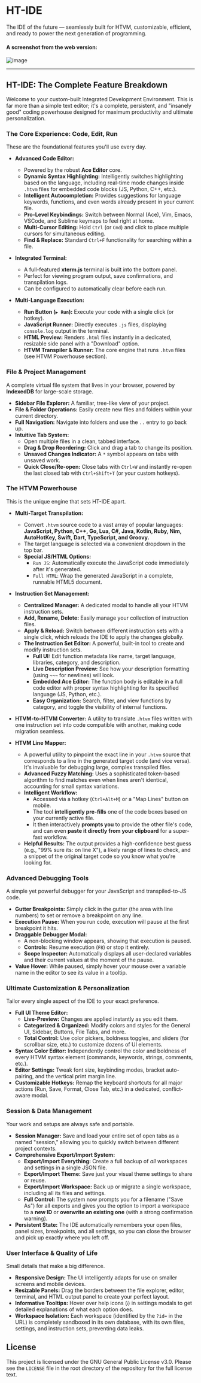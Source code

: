 # HT-IDE

The IDE of the future — seamlessly built for HTVM, customizable, efficient, and ready to power the next generation of programming.

#### A screenshot from the web version:

![image](https://github.com/user-attachments/assets/baef0e77-fcc8-4ed9-9607-f9bbe1ab4114)

---

## **HT-IDE: The Complete Feature Breakdown**

Welcome to your custom-built Integrated Development Environment. This is far more than a simple text editor; it's a complete, persistent, and "insanely good" coding powerhouse designed for maximum productivity and ultimate personalization.

### **The Core Experience: Code, Edit, Run**

These are the foundational features you'll use every day.

*   **Advanced Code Editor:**
    *   Powered by the robust **Ace Editor** core.
    *   **Dynamic Syntax Highlighting:** Intelligently switches highlighting based on the language, including real-time mode changes inside `.htvm` files for embedded code blocks (JS, Python, C++, etc.).
    *   **Intelligent Autocompletion:** Provides suggestions for language keywords, functions, and even words already present in your current file.
    *   **Pro-Level Keybindings:** Switch between Normal (Ace), Vim, Emacs, VSCode, and Sublime keymaps to feel right at home.
    *   **Multi-Cursor Editing:** Hold `Ctrl` (or `Cmd`) and click to place multiple cursors for simultaneous editing.
    *   **Find & Replace:** Standard `Ctrl+F` functionality for searching within a file.

*   **Integrated Terminal:**
    *   A full-featured **xterm.js** terminal is built into the bottom panel.
    *   Perfect for viewing program output, save confirmations, and transpilation logs.
    *   Can be configured to automatically clear before each run.

*   **Multi-Language Execution:**
    *   **Run Button (`▶ Run`):** Execute your code with a single click (or hotkey).
    *   **JavaScript Runner:** Directly executes `.js` files, displaying `console.log` output in the terminal.
    *   **HTML Preview:** Renders `.html` files instantly in a dedicated, resizable side panel with a "Download" option.
    *   **HTVM Transpiler & Runner:** The core engine that runs `.htvm` files (see HTVM Powerhouse section).

### **File & Project Management**

A complete virtual file system that lives in your browser, powered by **IndexedDB** for large-scale storage.

*   **Sidebar File Explorer:** A familiar, tree-like view of your project.
*   **File & Folder Operations:** Easily create new files and folders within your current directory.
*   **Full Navigation:** Navigate into folders and use the `..` entry to go back up.
*   **Intuitive Tab System:**
    *   Open multiple files in a clean, tabbed interface.
    *   **Drag & Drop Reordering:** Click and drag a tab to change its position.
    *   **Unsaved Changes Indicator:** A `*` symbol appears on tabs with unsaved work.
    *   **Quick Close/Re-open:** Close tabs with `Ctrl+W` and instantly re-open the last closed tab with `Ctrl+Shift+T` (or your custom hotkeys).

### **The HTVM Powerhouse**

This is the unique engine that sets HT-IDE apart.

*   **Multi-Target Transpilation:**
    *   Convert `.htvm` source code to a vast array of popular languages: **JavaScript, Python, C++, Go, Lua, C#, Java, Kotlin, Ruby, Nim, AutoHotKey, Swift, Dart, TypeScript, and Groovy.**
    *   The target language is selected via a convenient dropdown in the top bar.
    *   **Special JS/HTML Options:**
        *   `Run JS`: Automatically execute the JavaScript code immediately after it's generated.
        *   `Full HTML`: Wrap the generated JavaScript in a complete, runnable HTML5 document.

*   **Instruction Set Management:**
    *   **Centralized Manager:** A dedicated modal to handle all your HTVM instruction sets.
    *   **Add, Rename, Delete:** Easily manage your collection of instruction files.
    *   **Apply & Reload:** Switch between different instruction sets with a single click, which reloads the IDE to apply the changes globally.
    *   **The Instruction Set Editor:** A powerful, built-in tool to create and modify instruction sets.
        *   **Full UI:** Edit function metadata like name, target language, libraries, category, and description.
        *   **Live Description Preview:** See how your description formatting (using `~~~` for newlines) will look.
        *   **Embedded Ace Editor:** The function body is editable in a full code editor with proper syntax highlighting for its specified language (JS, Python, etc.).
        *   **Easy Organization:** Search, filter, and view functions by category, and toggle the visibility of internal functions.

*   **HTVM-to-HTVM Converter:** A utility to translate `.htvm` files written with one instruction set into code compatible with another, making code migration seamless.

*   **HTVM Line Mapper:**
    *   A powerful utility to pinpoint the exact line in your `.htvm` source that corresponds to a line in the generated target code (and vice versa). It's invaluable for debugging large, complex transpiled files.
    *   **Advanced Fuzzy Matching:** Uses a sophisticated token-based algorithm to find matches even when lines aren't identical, accounting for small syntax variations.
    *   **Intelligent Workflow:**
        *   Accessed via a hotkey (`Ctrl+Alt+M`) or a "Map Lines" button on mobile.
        *   The tool **intelligently pre-fills** one of the code boxes based on your currently active file.
        *   It then interactively **prompts you** to provide the other file's code, and can even **paste it directly from your clipboard** for a super-fast workflow.
    *   **Helpful Results:** The output provides a high-confidence best guess (e.g., "99% sure its: on line X"), a likely range of lines to check, and a snippet of the original target code so you know what you're looking for.

### **Advanced Debugging Tools**

A simple yet powerful debugger for your JavaScript and transpiled-to-JS code.

*   **Gutter Breakpoints:** Simply click in the gutter (the area with line numbers) to set or remove a breakpoint on any line.
*   **Execution Pause:** When you run code, execution will pause at the first breakpoint it hits.
*   **Draggable Debugger Modal:**
    *   A non-blocking window appears, showing that execution is paused.
    *   **Controls:** Resume execution (`F8`) or stop it entirely.
    *   **Scope Inspector:** Automatically displays all user-declared variables and their current values at the moment of the pause.
*   **Value Hover:** While paused, simply hover your mouse over a variable name in the editor to see its value in a tooltip.

### **Ultimate Customization & Personalization**

Tailor every single aspect of the IDE to your exact preference.

*   **Full UI Theme Editor:**
    *   **Live-Preview:** Changes are applied instantly as you edit them.
    *   **Categorized & Organized:** Modify colors and styles for the General UI, Sidebar, Buttons, File Tabs, and more.
    *   **Total Control:** Use color pickers, boldness toggles, and sliders (for scrollbar size, etc.) to customize dozens of UI elements.
*   **Syntax Color Editor:** Independently control the color and boldness of every HTVM syntax element (commands, keywords, strings, comments, etc.).
*   **Editor Settings:** Tweak font size, keybinding modes, bracket auto-pairing, and the vertical print margin line.
*   **Customizable Hotkeys:** Remap the keyboard shortcuts for all major actions (Run, Save, Format, Close Tab, etc.) in a dedicated, conflict-aware modal.

### **Session & Data Management**

Your work and setups are always safe and portable.

*   **Session Manager:** Save and load your entire set of open tabs as a named "session," allowing you to quickly switch between different project contexts.
*   **Comprehensive Export/Import System:**
    *   **Export/Import Everything:** Create a full backup of *all* workspaces and settings in a single JSON file.
    *   **Export/Import Theme:** Save just your visual theme settings to share or reuse.
    *   **Export/Import Workspace:** Back up or migrate a single workspace, including all its files and settings.
    *   **Full Control:** The system now prompts you for a filename ("Save As") for all exports and gives you the option to import a workspace to a **new ID** or **overwrite an existing one** (with a strong confirmation warning).
*   **Persistent State:** The IDE automatically remembers your open files, panel sizes, breakpoints, and all settings, so you can close the browser and pick up exactly where you left off.

### **User Interface & Quality of Life**

Small details that make a big difference.

*   **Responsive Design:** The UI intelligently adapts for use on smaller screens and mobile devices.
*   **Resizable Panels:** Drag the borders between the file explorer, editor, terminal, and HTML output panel to create your perfect layout.
*   **Informative Tooltips:** Hover over help icons (`ℹ️`) in settings modals to get detailed explanations of what each option does.
*   **Workspace Isolation:** Each workspace (identified by the `?id=` in the URL) is completely sandboxed in its own database, with its own files, settings, and instruction sets, preventing data leaks.

## License

This project is licensed under the GNU General Public License v3.0. Please see the `LICENSE` file in the root directory of the repository for the full license text.